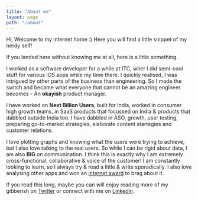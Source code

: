 ```yaml
---
title: "About me"
layout: page
path: "/about"
---
```



Hi, Welcome to my internet home :) Here you will find a little snippet of my nerdy self! 

If you landed here without knowing me at all, here is a little something. 

I worked as a software developer for a while at ITC, wher I did semi-cool stuff for various iOS apps while my time there. I quickly realised, I was intrigued by other parts of the business than engineering. So I made the switch and became what everyone that cannot be an amazing engineer becomes - An **okayish** product manager. 

I have worked on **Next Billion Users**, built for India, worked in consumer high growth teams, in SaaS products that focussed on India & products that dabbled outside India too. I have dabbled in ASO, growth, user testing, preparing go-to-market strategies, elaborate content startegies and customer relations. 

I love plotting graphs and knowing what the users were trying to achieve, but I also love talking to the real users. So while I can be rigid about data, I am also **BIG** on communication. I think this is exactly why I am extremely cross-functional, collaborative & voice of the customer! I am constantly 
looking to learn, so I always try & read a little & write sporadically. I also love analysing other apps and won an [internet award](https://hackernoon.com/product-manager-of-the-year-hacker-noon-awards-2019-or-noonies-cj6z3859)
to brag about it. 

If you read this long, maybe you can will enjoy reading more of my gibberish on [Twitter](https://twitter.com/vindytalks) or connect with me on [Linkedin](https://www.linkedin.com/in/vindhya-c/).
